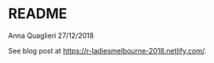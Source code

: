 README
================
Anna Quaglieri
27/12/2018

See blog post at <https://r-ladiesmelbourne-2018.netlify.com/>.
